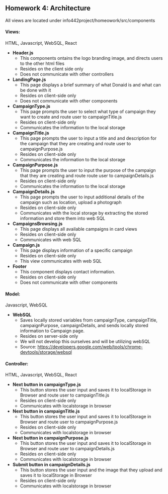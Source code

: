 ## Homework 4: Architecture

All views are located under info442project/homeowork/src/components

#### Views:
HTML, Javascript,  WebSQL, React
- **Header.js**
  - This components ontains the logo branding image, and directs users to the other html files
  - Resides on the client side only
  - Does not communicate with other controllers
- **LandingPage.js**
  - This page displays a brief summary of what Donaid is and what can be done with it
  - Resides on client-side only
  - Does not communicate with other components
- **CampaignType.js**
  - This page prompts the user to select what type of campaign they want to create and route user to campaignTitle.js
  - Resides on client-side only
  - Communicates the information to the local storage
- **CampaignTitle.js**
  - This page prompts the user to input a title and and description for the campaign that they are creating and route user to campaignPurpose.js
  - Resides on client-side only
  - Communicates the information to the local storage
- **CampaignPurpose.js**
  - This page prompts the user to input the purpose of the campaign that they are creating and route route user to campaignDetails.js
  - Resides on client-side only
  - Communicates the information to the local storage
- **CampaignDetails.js**
  - This page prompts the user to input additional details of the campaign such as location, upload a photograph
  - Resides on client-side only
  - Communicates with the local storage by extracting the stored information and store them into web SQL
- **CampaignsBrowsing.js**
  - This page displays all available campaigns in card views
  - Resides on client-side only
  - Communicates with web SQL
- **Campaign.js**
  - This page displays information of a specific campaign
  - Resides on client-side only
  - This view communicates with web SQL
- **Footer**
  - This component displays contact information.
  - Resides on client-side only
  - Does not communicate with other components



#### Model:
Javascript, WebSQL
- **WebSQL**
  - Saves locally stored variables from campaignType, campaignTitle, campaignPurpose, campaignDetails, and sends locally stored information to Campaign page.
  - Resides on server-side only
  - We will not develop this ourselves and will be utilizing webSQL
  - Source: https://developers.google.com/web/tools/chrome-devtools/storage/websql


#### Controller:
HTML, Javascript,  WebSQL, React
- **Next button in campaignType.js**
  - This button stores the user input and saves it to localStorage in Browser and route user to campaignTitle.js
  - Resides on client-side only
  - Communicates with localstorage in browser
- **Next button in campaignTitle.js**
  - This button stores the user input and saves it to localStorage in Browser and route user to campaignPurpose.js
  - Resides on client-side only
  - Communicates with localstorage in browser
- **Next button in campaignPurpose.js**
  - This button stores the user input and saves it to localStorage in Browser and route user to campaignDetails.js
  - Resides on client-side only
  - Communicates with localstorage in browser
- **Submit button in campaignDetails.js**
  - This button stores the user input and the image that they upload and saves it to localStorage in Browser
  - Resides on client-side only
  - Communicates with localstorage in browser
